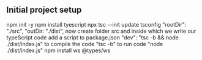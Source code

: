 ## Initial project setup 
npm init -y 
npm install tyescript 
npx tsc --init
update tsconfig "rootDir": "./src",     "outDir: "./dist",
now create folder src and inside which we write our typeScript code 
add a script to package.json "dev": "tsc -b && node ./dist/index.js" to compile the code "tsc -b"  to run code "node ./dist/index.js"
npm install ws @types/ws